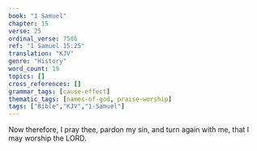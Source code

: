 ```yaml
---
book: "1 Samuel"
chapter: 15
verse: 25
ordinal_verse: 7586
ref: "1 Samuel 15:25"
translation: "KJV"
genre: "History"
word_count: 19
topics: []
cross_references: []
grammar_tags: [cause-effect]
thematic_tags: [names-of-god, praise-worship]
tags: ["Bible","KJV","1-Samuel"]
---
```

Now therefore, I pray thee, pardon my sin, and turn again with me, that I may worship the LORD.

